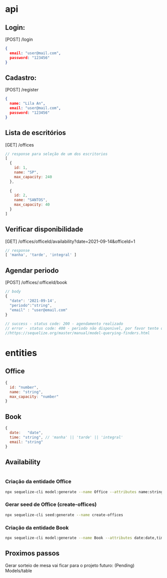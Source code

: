 # api

## Login:
[POST] /login
```json
{
  email: "user@mail.com",
  password: "123456"
}
```
 
## Cadastro:
[POST] /register
```json
{
  name: "Lila An",
  email: "user@mail.com",
  password: "123456"
}
```
 
## Lista de escritórios
[GET] /offices
```javascript
// response para seleção de um dos escritorios
[
  {
    id: 1,
    name: "SP",
    max_capacity: 240
  },
 
  {
    id: 2,
    name: "SANTOS",
    max_capacity: 40
  }
]
```
 
## Verificar disponibilidade
[GET] /offices/officeId/availability?date=2021-09-14&officeId=1
 
```javascript
// response
[ 'manha', 'tarde', 'integral' ]
```
 
## Agendar periodo
[POST] /offices/:officeId/book
```javascript
// body
{
  "date": '2021-09-14',
  "periodo":"string", 
  "email" : "user@email.com"
}
 
// success - status code: 200 - agendamento realizado
// error - status code: 400 - periodo não disponivel, por favor tente outro dia ou horário
//https://sequelize.org/master/manual/model-querying-finders.html
```

# entities

## Office
```javascript
{
  id: "number", 
  name: "string",
  max_capacity: "number"
}
```
## Book
```javascript
{
  date:   "date",
  time: "string", // 'manha' || 'tarde' || 'integral'
  email: "string"
}

```
## Availability
```javascript

```


### Criação da entidade Office
```bash
npx sequelize-cli model:generate --name Office --attributes name:string,max_capacity:integer
```
### Gerar seed de Office (create-offices)
```bash
npx sequelize-cli seed:generate --name create-offices
```

### Criação da entidade Book
```bash
npx sequelize-cli model:generate --name Book --attributes date:date,time:string,email:string
```

## Proximos passos
Gerar sorteio de mesa vai ficar para o projeto futuro: 
(Pending) Models/table